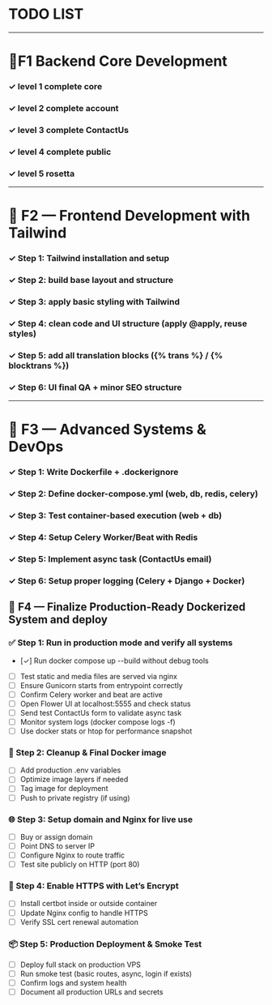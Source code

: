 # TODO LIST

---
# 🚩F1 Backend Core Development

### ✓ level 1 complete core
### ✓ level 2 complete account
### ✓ level 3 complete ContactUs
### ✓ level 4 complete public
### ✓ level 5 rosetta


-----

# 🚩 F2 — Frontend Development with Tailwind

### ✓ Step 1: Tailwind installation and setup
### ✓ Step 2: build base layout and structure
### ✓ Step 3: apply basic styling with Tailwind
### ✓ Step 4: clean code and UI structure (apply @apply, reuse styles)
### ✓ Step 5: add all translation blocks ({% trans %} / {% blocktrans %})
### ✓ Step 6: UI final QA + minor SEO structure

-----

# 🚩 F3 — Advanced Systems & DevOps

### ✓ Step 1: Write Dockerfile + .dockerignore
### ✓ Step 2: Define docker-compose.yml (web, db, redis, celery)
### ✓ Step 3: Test container-based execution (web + db)
### ✓ Step 4: Setup Celery Worker/Beat with Redis
### ✓ Step 5: Implement async task (ContactUs email)
### ✓ Step 6: Setup proper logging (Celery + Django + Docker)


## 🔧 F4 — Finalize Production-Ready Dockerized System and deploy 

### ✅ Step 1: Run in production mode and verify all systems
- [✓] Run docker compose up --build without debug tools
- [ ] Test static and media files are served via nginx
- [ ] Ensure Gunicorn starts from entrypoint correctly
- [ ] Confirm Celery worker and beat are active
- [ ] Open Flower UI at localhost:5555 and check status
- [ ] Send test ContactUs form to validate async task
- [ ] Monitor system logs (docker compose logs -f)
- [ ] Use docker stats or htop for performance snapshot

### 🔁 Step 2: Cleanup & Final Docker image
- [ ] Add production .env variables
- [ ] Optimize image layers if needed
- [ ] Tag image for deployment
- [ ] Push to private registry (if using)

### 🌐 Step 3: Setup domain and Nginx for live use
- [ ] Buy or assign domain
- [ ] Point DNS to server IP
- [ ] Configure Nginx to route traffic
- [ ] Test site publicly on HTTP (port 80)

### 🔐 Step 4: Enable HTTPS with Let’s Encrypt
- [ ] Install certbot inside or outside container
- [ ] Update Nginx config to handle HTTPS
- [ ] Verify SSL cert renewal automation

### 📦 Step 5: Production Deployment & Smoke Test
- [ ] Deploy full stack on production VPS
- [ ] Run smoke test (basic routes, async, login if exists)
- [ ] Confirm logs and system health
- [ ] Document all production URLs and secrets